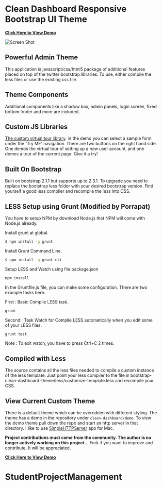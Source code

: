 Clean Dashboard Responsive Bootstrap UI Theme
=================================

**[Click Here to View Demo][demo]**

![Screen Shot](https://lh3.googleusercontent.com/-knA4VZ4BOZc/UguTdKO18gI/AAAAAAAAAwk/eHmGSxPl7rE/w1075-h705-no/Screen+Shot+2013-08-14+at+9.49.11+AM.png "Demo Screen Shot")

Powerful Admin Theme
---------------------
This application is javascript/css/html5 package of additional features placed on top of the twitter bootstrap libraries. To use, either compile the less files or use the existing css file.

Theme Components
---------------------
Additional components like a shadow box, admin panels, login screen, fixed bottom footer and more are included.

Custom JS Libraries
---------------------
[The custom virtual tour library](https://github.com/keaplogik/bootstrap-help-guide). In the demo you can select a sample form under the 'Try ME' navigation. 
There are two buttons on the right hand side. One demos the virtual tour of setting up a new user account, and one demos a tour of the current page. Give it a try!

Built On Bootstrap
---------------------
Built on bootstrap 2.1.1 but supports up to 2.3.1. To upgrade you need to replace the bootstrap less folder with your desired bootstrap version. Find yourself a good less compiler and recompile the less into CSS. 


LESS Setup using Grunt (Modified by Porrapat)
----------------------------

You have to setup NPM by download Node.js that NPM will come with Node.js already.

Install grunt at global.

```bash
$ npm install -g grunt
```

Install Grunt Command Line.

```bash
$ npm install -g grunt-cli
```

Setup LESS and Watch using file package.json

```bash
npm install
```

In the Gruntfile.js file, you can make some configuration. There are two example tasks here.

First : Basic Complie LESS task.

```bash
grunt
```

Second : Task Watch for Compile LESS automatically when you edit some of your LESS files.

```bash
grunt test
```

Note : To exit watch, you have to press Ctrl+C 2 times.


Compiled with Less
---------------------
The source contains all the less files needed to compile a custom instance of the less template. Just point your less compiler to the file in bootstrap-clean-dashboard-theme/less/customize-template.less and recompile your CSS.

View Current Custom Theme
---------------------
There is a default theme which can be overridden with different styling. The theme has a demo in the repository under `clean-dashboard/demo`. To view the demo theme pull down the repo and start an http server in that directory. I like to use [SimpleHTTPServer](https://itunes.apple.com/us/app/simple-http-server/id441002840?mt=12)  app for Mac.

**Project contributions must come from the community. The author is no longer actively working on this project..**. Fork if you want to improve and contribute. It will be appreciated.

**[Click Here to View Demo][demo]**


[demo]: http://keaplogik.github.io/Bootstrap-Clean-Dashboard-Theme/demo/dashboard.html
# StudentProjectManagement
